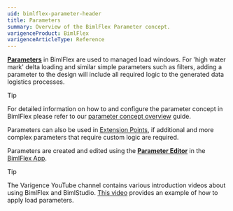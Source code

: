 ```yaml
---
uid: bimlflex-parameter-header
title: Parameters
summary: Overview of the BimlFlex Parameter concept.
varigenceProduct: BimlFlex
varigenceArticleType: Reference
---
```

[**Parameters**](xref:bimlflex-parameter-editor) in BimlFlex are used to managed load windows. For 'high water mark' delta loading and similar simple parameters such as filters, adding a parameter to the design will include all required logic to the generated data logistics processes.

> [!TIP]
> For detailed information on how to and configure the parameter concept in BimlFlex please refer to our [parameter concept overview](xref:bimlflex-concepts-metadata-parameters) guide.

Parameters can also be used in [Extension Points](xref:bimlflex-concepts-extension-points), if additional and more complex parameters that require custom logic are required.

Parameters are created and edited using the [**Parameter Editor**](xref:bimlflex-parameter-editor) in the [BimlFlex App](xref:metadata-editors-overview).

> [!TIP]
> The Varigence YouTube channel contains various introduction videos about using BimlFlex and BimlStudio. [This video](https://www.youtube.com/watch?v=7GwiIC5vbs8?rel=0&autoplay=0) provides an example of how to apply load parameters.
